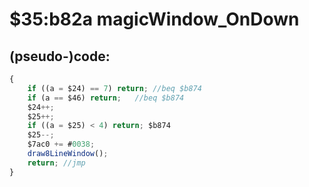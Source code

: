 ﻿
# $35:b82a magicWindow_OnDown

<summary></summary>

## (pseudo-)code:
```js
{
	if ((a = $24) == 7) return;	//beq $b874
	if (a == $46) return;	//beq $b874
	$24++;
	$25++;
	if ((a = $25) < 4) return; $b874
	$25--;
	$7ac0 += #0038;
	draw8LineWindow();
	return;	//jmp
}
```



